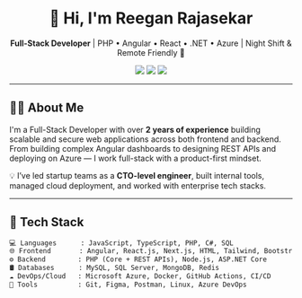 <h1 align="center">👋 Hi, I'm Reegan Rajasekar</h1>
<p align="center">
  <b>Full-Stack Developer</b> | PHP • Angular • React • .NET • Azure | Night Shift & Remote Friendly 🌙
</p>

<p align="center">
  <a href="https://reegan.is-a.dev" target="_blank"><img src="https://img.shields.io/badge/Portfolio-reegan.is--a.dev-0A66C2?style=for-the-badge&logo=Google-Chrome&logoColor=white"/></a>
  <a href="="https://linkedin.com/in/reeganrajasekar" target="_blank"><img src="https://img.shields.io/badge/LinkedIn-reeganrajasekar-0077B5?style=for-the-badge&logo=linkedin&logoColor=white"/></a>
  <a href="mailto:areeganrajasekar@gmail.com"><img src="https://img.shields.io/badge/Email-areeganrajasekar@gmail.com-EA4335?style=for-the-badge&logo=gmail&logoColor=white"/></a>
</p>

---

## 🧑‍💻 About Me

I'm a Full-Stack Developer with over **2 years of experience** building scalable and secure web applications across both frontend and backend.  
From building complex Angular dashboards to designing REST APIs and deploying on Azure — I work full-stack with a product-first mindset.

💡 I’ve led startup teams as a **CTO-level engineer**, built internal tools, managed cloud deployment, and worked with enterprise tech stacks.

---

## 🔧 Tech Stack

```txt
💻 Languages      : JavaScript, TypeScript, PHP, C#, SQL
🌐 Frontend       : Angular, React.js, Next.js, HTML, Tailwind, Bootstrap
⚙️ Backend        : PHP (Core + REST APIs), Node.js, ASP.NET Core
🛢️ Databases      : MySQL, SQL Server, MongoDB, Redis
☁️ DevOps/Cloud   : Microsoft Azure, Docker, GitHub Actions, CI/CD
🧰 Tools          : Git, Figma, Postman, Linux, Azure DevOps
